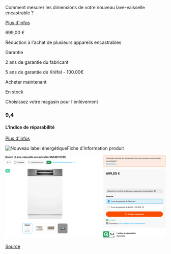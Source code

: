 Comment mesurer les dimensions de votre nouveau lave-vaisselle encastrable ?

[Plus d'infos](https://www.krefel.be/fr/comment-mesurer-un-lave-vaisselle)

699,00 €

Réduction à l'achat de plusieurs appareils encastrables

Garantie

2 ans de garantie du fabricant

5 ans de garantie de Krëfel - 100.00€

Acheter maintenant

En stock

Choisissez votre magasin pour l'enlèvement

### 9,4

#### L'indice de réparabilité

[Plus d'infos](/fr/repair-index)

![Nouveau label énergétique](https://media.krefel.be/sys-master/energyLabelIcons/9435007320094/3840x3840.A_new.webp)Fiche d'information produit

![](krefel-SMI4ECS28E.png)

[Source](https://www.krefel.be/fr/p/12007601-bosch-lave-vaisselle-encastrable-smi4ecs28e)